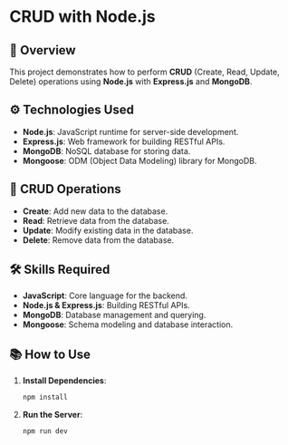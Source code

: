 # CRUD with Node.js

## 📝 Overview

This project demonstrates how to perform **CRUD** (Create, Read, Update, Delete) operations using **Node.js** with **Express.js** and **MongoDB**.

## ⚙️ Technologies Used

- **Node.js**: JavaScript runtime for server-side development.
- **Express.js**: Web framework for building RESTful APIs.
- **MongoDB**: NoSQL database for storing data.
- **Mongoose**: ODM (Object Data Modeling) library for MongoDB.

## 🚀 CRUD Operations

- **Create**: Add new data to the database.
- **Read**: Retrieve data from the database.
- **Update**: Modify existing data in the database.
- **Delete**: Remove data from the database.

## 🛠️ Skills Required

- **JavaScript**: Core language for the backend.
- **Node.js & Express.js**: Building RESTful APIs.
- **MongoDB**: Database management and querying.
- **Mongoose**: Schema modeling and database interaction.

## 📚 How to Use

1. **Install Dependencies**:
    ```bash
    npm install
    ```
2. **Run the Server**:
    ```bash
    npm run dev
    ```
